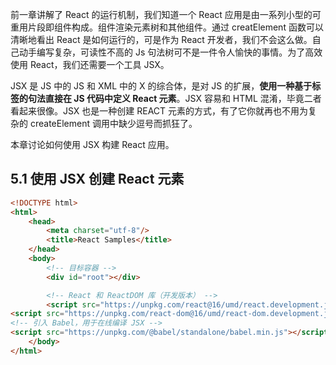 前一章讲解了 React 的运行机制，我们知道一个 React 应用是由一系列小型的可重用片段即组件构成。组件渲染元素树和其他组件。通过 creatElement 函数可以清晰地看出 React 是如何运行的，可是作为 React 开发者，我们不会这么做。自己动手编写复杂，可读性不高的 Js 句法树可不是一件令人愉快的事情。为了高效使用 React，我们还需要一个工具 JSX。

JSX 是 JS 中的 JS 和 XML 中的 X 的综合体，是对 JS 的扩展，**使用一种基于标签的句法直接在 JS 代码中定义 React 元素**。JSX 容易和 HTML 混淆，毕竟二者看起来很像。JSX 也是一种创建 REACT 元素的方式，有了它你就再也不用为复杂的 createElement 调用中缺少逗号而抓狂了。

本章讨论如何使用 JSX 构建 React 应用。

## 5.1 使用 JSX 创建 React 元素

```html
<!DOCTYPE html>
<html>
    <head>
        <meta charset="utf-8"/>
        <title>React Samples</title>
    </head>
    <body>
        <!-- 目标容器 -->
        <div id="root"></div>

        <!-- React 和 ReactDOM 库（开发版本） -->
        <script src="https://unpkg.com/react@16/umd/react.development.js"></script>
<script src="https://unpkg.com/react-dom@16/umd/react-dom.development.js"></script>
<!-- 引入 Babel，用于在线编译 JSX -->
<script src="https://unpkg.com/@babel/standalone/babel.min.js"></script>
    </body>
</html>
```

